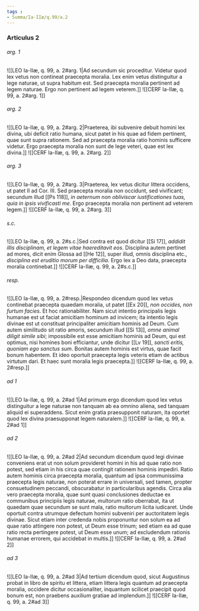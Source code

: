 ```yaml
---
tags : 
- Summa/Ia-IIæ/q.99/a.2
---
```


### Articulus 2

###### arg. 1
![[LEO Ia-IIæ, q. 99, a. 2#arg. 1|Ad secundum sic proceditur. Videtur quod lex vetus non contineat praecepta moralia. Lex enim vetus distinguitur a lege naturae, ut supra habitum est. Sed praecepta moralia pertinent ad legem naturae. Ergo non pertinent ad legem veterem.]]
![[CERF Ia-IIæ, q. 99, a. 2#arg. 1]]

###### arg. 2
![[LEO Ia-IIæ, q. 99, a. 2#arg. 2|Praeterea, ibi subvenire debuit homini lex divina, ubi deficit ratio humana, sicut patet in his quae ad fidem pertinent, quae sunt supra rationem. Sed ad praecepta moralia ratio hominis sufficere videtur. Ergo praecepta moralia non sunt de lege veteri, quae est lex divina.]]
![[CERF Ia-IIæ, q. 99, a. 2#arg. 2]]

###### arg. 3
![[LEO Ia-IIæ, q. 99, a. 2#arg. 3|Praeterea, lex vetus dicitur littera occidens, ut patet II ad Cor. III. Sed praecepta moralia non occidunt, sed vivificant; secundum illud [[Ps 118]], *in aeternum non obliviscar iustificationes tuas, quia in ipsis vivificasti me*. Ergo praecepta moralia non pertinent ad veterem legem.]]
![[CERF Ia-IIæ, q. 99, a. 2#arg. 3]]

###### s.c.
![[LEO Ia-IIæ, q. 99, a. 2#s.c.|Sed contra est quod dicitur [[Si 17]], *addidit illis disciplinam, et legem vitae haereditavit eos*. Disciplina autem pertinet ad mores, dicit enim Glossa ad [[He 12]], super illud, omnis disciplina etc., *disciplina est eruditio morum per difficilia*. Ergo lex a Deo data, praecepta moralia continebat.]]
![[CERF Ia-IIæ, q. 99, a. 2#s.c.]]

###### resp.
![[LEO Ia-IIæ, q. 99, a. 2#resp.|Respondeo dicendum quod lex vetus continebat praecepta quaedam moralia, ut patet [[Ex 20]], *non occides, non furtum facies*. Et hoc rationabiliter. Nam sicut intentio principalis legis humanae est ut faciat amicitiam hominum ad invicem; ita intentio legis divinae est ut constituat principaliter amicitiam hominis ad Deum. Cum autem similitudo sit ratio amoris, secundum illud [[Si 13]], *omne animal diligit simile sibi*; impossibile est esse amicitiam hominis ad Deum, qui est optimus, nisi homines boni efficiantur, unde dicitur [[Lv 19]], *sancti eritis, quoniam ego sanctus sum*. Bonitas autem hominis est virtus, quae facit bonum habentem. Et ideo oportuit praecepta legis veteris etiam de actibus virtutum dari. Et haec sunt moralia legis praecepta.]]
![[CERF Ia-IIæ, q. 99, a. 2#resp.]]

###### ad 1
![[LEO Ia-IIæ, q. 99, a. 2#ad 1|Ad primum ergo dicendum quod lex vetus distinguitur a lege naturae non tanquam ab ea omnino aliena, sed tanquam aliquid ei superaddens. Sicut enim gratia praesupponit naturam, ita oportet quod lex divina praesupponat legem naturalem.]]
![[CERF Ia-IIæ, q. 99, a. 2#ad 1]]

###### ad 2
![[LEO Ia-IIæ, q. 99, a. 2#ad 2|Ad secundum dicendum quod legi divinae conveniens erat ut non solum provideret homini in his ad quae ratio non potest, sed etiam in his circa quae contingit rationem hominis impediri. Ratio autem hominis circa praecepta moralia, quantum ad ipsa communissima praecepta legis naturae, non poterat errare in universali, sed tamen, propter consuetudinem peccandi, obscurabatur in particularibus agendis. Circa alia vero praecepta moralia, quae sunt quasi conclusiones deductae ex communibus principiis legis naturae, multorum ratio oberrabat, ita ut quaedam quae secundum se sunt mala, ratio multorum licita iudicaret. Unde oportuit contra utrumque defectum homini subveniri per auctoritatem legis divinae. Sicut etiam inter credenda nobis proponuntur non solum ea ad quae ratio attingere non potest, ut Deum esse trinum; sed etiam ea ad quae ratio recta pertingere potest, ut Deum esse unum; ad excludendum rationis humanae errorem, qui accidebat in multis.]]
![[CERF Ia-IIæ, q. 99, a. 2#ad 2]]

###### ad 3
![[LEO Ia-IIæ, q. 99, a. 2#ad 3|Ad tertium dicendum quod, sicut Augustinus probat in libro de spiritu et littera, etiam littera legis quantum ad praecepta moralia, occidere dicitur occasionaliter, inquantum scilicet praecipit quod bonum est, non praebens auxilium gratiae ad implendum.]]
![[CERF Ia-IIæ, q. 99, a. 2#ad 3]]

